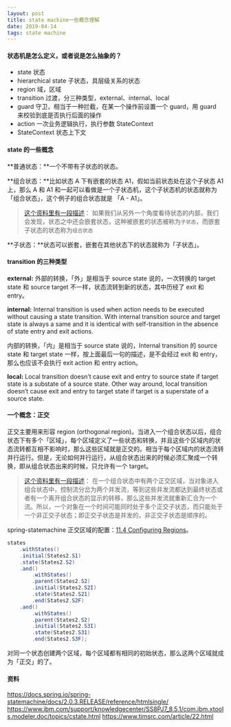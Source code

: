 ```yaml
---
layout: post
title: state machine一些概念理解
date: 2019-04-14
tags: state machine
---
```


#### 状态机是怎么定义，或者说是怎么抽象的？

- state 状态
- hierarchical state 子状态，具层级关系的状态
- region 域，区域
- transition 过渡，分三种类型，external、internal、local
- guard 守卫，相当于一种拦截，在某一个操作前设置一个 guard，用 guard 来校验到底是否执行后面的操作
- action 一次业务逻辑执行，执行参数 StateContext
- StateContext 状态上下文

<!-- more -->

#### state 的一些概念

**普通状态：**一个不带有子状态的状态。

**组合状态：**比如状态 A 下有嵌套的状态 A1，假如当前状态处在这个子状态 A1 上，那么 A 和 A1 和一起可以看做是一个子状态机，这个子状态机的状态就称为「组合状态」，这个例子的组合状态就是 「A - A1」。

> [这个资料里有一段描述](https://www.timsrc.com/article/22.html)：
> 如果我们从另外一个角度看待状态的内部，我们会发现，状态之中还会嵌套状态，这种被嵌套的状态被称为`子状态`，而嵌套子状态的状态称为`组合状态`

**子状态：**状态可以嵌套，嵌套在其他状态下的状态就称为「子状态」。

#### transition 的三种类型 

**external:** 外部的转换，「外」是相当于 source state 说的，一次转换的 target state 和 source target 不一样，状态流转到新的状态，其中历经了 exit 和 entry。

**internal:** Internal transition is used when action needs to be executed without causing a state transition. With internal transition source and target state is always a same and it is identical with self-transition in the absence of state entry and exit actions.

内部的转换，「内」是相当于 source state 说的，Internal transition 的 source state 和 target state 一样，按上面最后一句的描述，是不会经过 exit 和 entry，那么也应该不会执行 exit action 和 entry action。

**local:** Local transition doesn’t cause exit and entry to source state if target state is a substate of a source state. Other way around, local transition doesn’t cause exit and entry to target state if target is a superstate of a source state.

#### 一个概念：正交

正交主要用来形容 region (orthogonal region)。当进入一个组合状态以后，组合状态下有多个「区域」，每个区域定义了一些状态和转换，并且这些个区域内的状态流转都互相不影响时，那么这些区域就是正交的。相当于每个区域内的状态流转并行运行。但是，无论如何并行运行，从组合状态出来的时候必须汇聚成一个转换，即从组合状态出来的时候，只允许有一个 target。

> [这个资料里有一段描述](https://www.timsrc.com/article/22.html)：
> 在一个组合状态中有两个正交区域，当对象进入组合状态中，控制流分岔为两个并发流，等到这些并发流都达到最终状态或者有一个离开组合状态的显示的转移，那么这些并发流就重新汇合为一个流。所以，一个对象在一个时间可能同时处于多个正交子状态，而只能处于一个非正交子状态；即正交子状态是并发的，非正交子状态是顺序的。

spring-statemachine 正交区域的配置：[11.4 Configuring Regions](https://docs.spring.io/spring-statemachine/docs/2.0.3.RELEASE/reference/htmlsingle/#configuring-regions)。

```java
states
    .withStates()
    .initial(States2.S1)
    .state(States2.S2)
    .and()
    	.withStates()
    	.parent(States2.S2)
    	.initial(States2.S2I)
    	.state(States2.S21)
    	.end(States2.S2F)
    .and()
    	.withStates()
    	.parent(States2.S2)
    	.initial(States2.S3I)
    	.state(States2.S31)
    	.end(States2.S3F);
```

对同一个状态创建两个区域，每个区域都有相同的初始状态，那么这两个区域就成为「正交」的了。

#### 资料

https://docs.spring.io/spring-statemachine/docs/2.0.3.RELEASE/reference/htmlsingle/
https://www.ibm.com/support/knowledgecenter/SS8PJ7_8.5.1/com.ibm.xtools.modeler.doc/topics/cstate.html
https://www.timsrc.com/article/22.html
